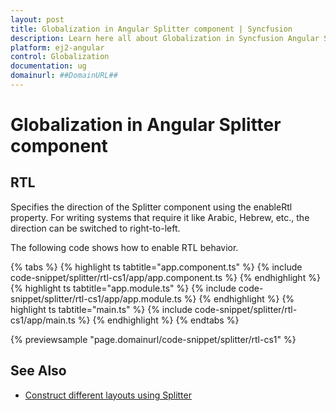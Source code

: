```yaml
---
layout: post
title: Globalization in Angular Splitter component | Syncfusion
description: Learn here all about Globalization in Syncfusion Angular Splitter component of Syncfusion Essential JS 2 and more.
platform: ej2-angular
control: Globalization 
documentation: ug
domainurl: ##DomainURL##
---
```


# Globalization in Angular Splitter component

## RTL

Specifies the direction of the Splitter component using the enableRtl property. For writing systems that require it like Arabic, Hebrew, etc., the direction can be switched to right-to-left.

The following code shows how to enable RTL behavior.

{% tabs %}
{% highlight ts tabtitle="app.component.ts" %}
{% include code-snippet/splitter/rtl-cs1/app/app.component.ts %}
{% endhighlight %}
{% highlight ts tabtitle="app.module.ts" %}
{% include code-snippet/splitter/rtl-cs1/app/app.module.ts %}
{% endhighlight %}
{% highlight ts tabtitle="main.ts" %}
{% include code-snippet/splitter/rtl-cs1/app/main.ts %}
{% endhighlight %}
{% endtabs %}
  
{% previewsample "page.domainurl/code-snippet/splitter/rtl-cs1" %}

## See Also

* [Construct different layouts using Splitter](./different-layouts)